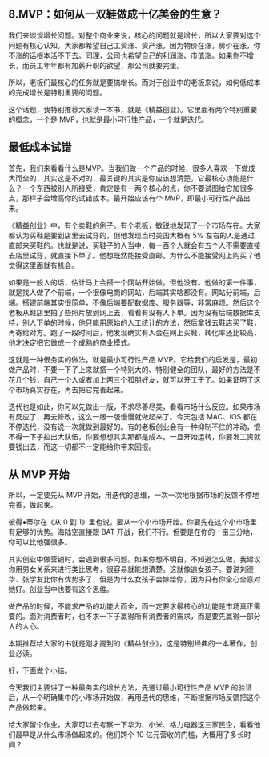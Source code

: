 ## 8.MVP：如何从一双鞋做成十亿美金的生意？
我们来谈谈增长问题。对整个商业来说，核心的问题就是增长，所以大家要对这个问题有核心认知。大家都希望自己工资涨、资产涨，因为物价在涨，房价在涨，你不涨的话根本活不下去。同理，公司也希望自己的利润涨、市值涨。如果你不增长，而员工年年都有加薪升职的欲望，那公司就要完蛋。


所以，老板们最核心的任务就是要搞增长。而对于创业中的老板来说，如何低成本的完成增长是特别重要的问题。


这个话题，我特别推荐大家读一本书，就是《精益创业》。它里面有两个特别重要的概念，一个是 MVP，也就是最小可行性产品，一个就是迭代。


最低成本试错
------


首先，我们来看看什么是MVP。当我们做一个产品的时候，很多人喜欢一下做成大而全的，其实这是不对的，最关键的其实是你应该想清楚，它最核心功能是什么？一个东西被别人所接受，肯定是有一两个核心的点，你不要试图给它加很多点，那样子会增高你的试错成本。最开始应该有个 MVP，即最小可行性产品出来。


《精益创业》中，有个卖鞋的例子。有个老板，敏锐地发现了一个市场存在。大家都认为买鞋是要到店里去试穿的，但他发现当时美国大概有 5% 左右的人是通过直邮来买鞋的。也就是说，买鞋子的人当中，每一百个人就会有五个人不需要直接去店里试穿，就直接下单了。他想既然能接受直邮，为什么不能接受网上购买？他觉得这里面就有机会。


如果是一般人的话，估计马上会搭一个网站开始做。但他没有。他做的第一件事，就是找人做了个前端，一个很像电商的网站，后端其实啥都没有。网站分前端，后端。搭建前端其实很简单，不像后端要配数据库、服务器等，非常麻烦。然后这个老板从鞋店里拍了些照片放到网上去，看看有没有人下单。因为没有后端数据库支持，别人下单的时候，他只能用原始的人工统计的方法，然后拿钱去鞋店买了鞋，再寄给对方。跑了一段时间后，他发现确实有人会在网上买鞋，转化率还比较高，他才决定把它做成一个成熟的商业模式。


这就是一种很务实的做法，就是最小可行性产品 MVP。它给我们的启发是，最初做产品时，不要一下子上来就搭一个特别大的、特别健全的团队，最好的方法是不花几个钱，自己一个人或者加上两三个狐朋好友，就可以开工干了。如果证明了这个市场真实存在，再去把它完善起来。


迭代也是如此，你可以先做出一版，不求尽善尽美，看看市场什么反应。如果市场有反应了，再去修改，这么一版一版慢慢就做起来了。今天包括 MAC、iOS 都在不停迭代，没有说一次就做到最好的。有的老板创业会有一种抑制不住的冲动，恨不得一下子拉出大队伍，你要想想其实那都是成本。一旦开始运转，你要发工资就要钱出去，而这一切都不一定能给你带来回报。


从 MVP 开始
--------


所以，一定要先从 MVP 开始，用迭代的思维，一次一次地根据市场的反馈不停地完善，做起来。


彼得•蒂尔在《从 0 到 1》里也说，要从一个小市场开始。你要先在这个小市场里有足够的优势。海陆空直接跟 BAT 开战，我们不行。但要是在你的一亩三分地，你可以比他强很多。


其实创业中做营销时，会遇到很多问题。如果你想不明白，不知道怎么做，我建议你用男女关系来进行类比思考，很容易就能想清楚。这就像追女孩子。要说刘德华、张学友比你有优势多了，但是为什么女孩子会嫁给你，因为只有你全心全意对她好。创业当中也要有这个思维。


做产品的时候，不能求产品的功能大而全，而一定要求最核心的功能是市场真正需要的。面对消费者时，也不求一下子赢得所有消费者的需求，而是要先赢得一部分人的人心。


本期推荐给大家的书就是刚才提到的《精益创业》，这是特别经典的一本著作，创业必读。


好，下面做个小结。


今天我们主要讲了一种最务实的增长方法，先通过最小可行性产品 MVP 的验证后，从一个明确集中的小市场开始做，再用迭代的思维，不断根据市场反馈把这个产品做起来。


给大家留个作业，大家可以去考察一下华为、小米、格力电器这三家民企，看看他们最早是从什么市场做起来的。他们跨个 10 亿元营收的门槛，大概用了多长时间？

